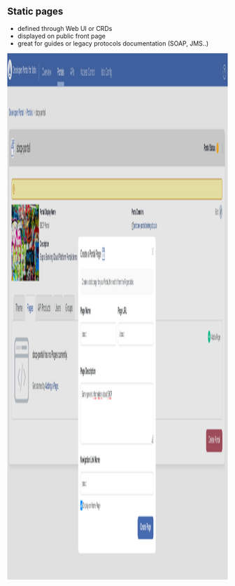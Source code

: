 ## Static pages

* defined through Web UI or CRDs
* displayed on public front page
* great for guides or legacy protocols documentation (SOAP, JMS..)

<img src="lib/images/portal-admin-static-page.png" style="height:30vh"/>